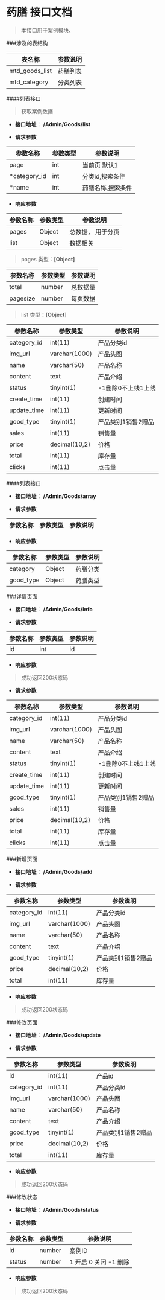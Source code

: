 # 药膳 接口文档

> 本接口用于案例模块、

###涉及的表结构

|  表名称  |  参数说明 |
| --------- |  ------- |
| mtd_goods_list| 药膳列表|
| mtd_category| 分类列表|


####列表接口

> 获取案例数据

+ __接口地址__： __/Admin/Goods/list__

+ __请求参数__

|  参数名称  | 参数类型 | 参数说明 |
| --------- | -------- | ------- |
| page | int | 当前页 默认1 |
| *category_id | int | 分类id,搜索条件 |
| *name | int | 药膳名称,搜索条件 |


+ __响应参数__

|  参数名称  | 参数类型 | 参数说明 |
| --------- | -------- | ------- |
| pages | Object | 总数据， 用于分页 |
| list | Object | 数据相关 |

>  pages 类型：__[Object]__

|  参数名称  | 参数类型 | 参数说明 |
| --------- | -------- | ------- |
| total | number | 总数据量  |
| pagesize | number |  每页数据 |

>  list 类型：__[Object]__

|  参数名称  | 参数类型 | 参数说明 |
| --------- | -------- | ------- |
| category_id | int(11) | 产品分类id |
| img_url | varchar(1000) | 产品头图 |
| name | varchar(50) | 产品名称 |
| content | text | 产品介绍 |
| status | tinyint(1) | -1删除0不上线1上线 |
| create_time | int(11) | 创建时间 |
| update_time | int(11) | 更新时间 |
| good_type | tinyint(1) | 产品类别1销售2赠品 |
| sales | int(11) | 销售量 |
| price | decimal(10,2) | 价格 |
| total | int(11) | 库存量 |
| clicks | int(11) | 点击量 |



####列表接口

+ __接口地址__： __/Admin/Goods/array__

+ __请求参数__

|  参数名称  | 参数类型 | 参数说明 |
| --------- | -------- | ------- |


+ __响应参数__

|  参数名称  | 参数类型 | 参数说明 |
| --------- | -------- | ------- |
| category | Object | 药膳分类 |
| good_type | Object | 药膳类型 |



###详情页面

+ __接口地址__： __/Admin/Goods/info__

+ __请求参数__

|  参数名称  | 参数类型 | 参数说明 |
| --------- | -------- | ------- |
| id | int | id |


+ __响应参数__

> 成功返回200状态码

+ __请求参数__

|  参数名称  | 参数类型 | 参数说明 |
| --------- | -------- | ------- |
| category_id | int(11) | 产品分类id |
| img_url | varchar(1000) | 产品头图 |
| name | varchar(50) | 产品名称 |
| content | text | 产品介绍 |
| status | tinyint(1) | -1删除0不上线1上线 |
| create_time | int(11) | 创建时间 |
| update_time | int(11) | 更新时间 |
| good_type | tinyint(1) | 产品类别1销售2赠品 |
| sales | int(11) | 销售量 |
| price | decimal(10,2) | 价格 |
| total | int(11) | 库存量 |
| clicks | int(11) | 点击量 |



###新增页面

+ __接口地址__： __/Admin/Goods/add__

+ __请求参数__

|  参数名称  | 参数类型 | 参数说明 |
| --------- | -------- | ------- |
| category_id | int(11) | 产品分类id |
| img_url | varchar(1000) | 产品头图 |
| name | varchar(50) | 产品名称 |
| content | text | 产品介绍 |
| good_type | tinyint(1) | 产品类别1销售2赠品 |
| price | decimal(10,2) | 价格 |
| total | int(11) | 库存量 |


+ __响应参数__

> 成功返回200状态码



###修改页面

+ __接口地址__： __/Admin/Goods/update__

+ __请求参数__

|  参数名称  | 参数类型 | 参数说明 |
| --------- | -------- | ------- |
| id | int(11) | 产品id |
| category_id | int(11) | 产品分类id |
| img_url | varchar(1000) | 产品头图 |
| name | varchar(50) | 产品名称 |
| content | text | 产品介绍 |
| good_type | tinyint(1) | 产品类别1销售2赠品 |
| price | decimal(10,2) | 价格 |
| total | int(11) | 库存量 |


+ __响应参数__

> 成功返回200状态码



###修改状态

+ __接口地址__： __/Admin/Goods/status__

+ __请求参数__

|  参数名称  | 参数类型 | 参数说明 |
| --------- | -------- | ------- |
| id | number |  案例ID |
| status | number | 1 开启  0 关闭  -1 删除  |


+ __响应参数__

> 成功返回200状态码
